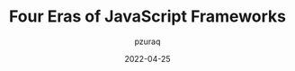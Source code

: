 ---
author: pzuraq
date: 2022-04-25
permalink: false
tags:
  - javascript
  - frameworks
  - history
target_url: https://www.pzuraq.com/blog/four-eras-of-javascript-frameworks
title: Four Eras of JavaScript Frameworks
---
